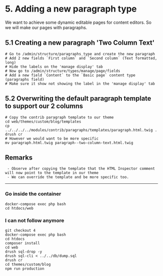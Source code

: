 # 5. Adding a new paragraph type

We want to achieve some dynamic editable pages for content editors. So we will make our pages with paragraphs.

## 5.1 Creating a new paragraph 'Two Column Text'
```
# Go to /admin/structure/paragraphs_type and create the new paragraph
# Add 2 new fields `First column` and `Second column` (Text formatted, long)
# Hide the labels on the 'manage display' tab
# Now go to /admin/structure/types/manage/page/fields
# Add a new field `Content` to the `Basic page` content type (paragraphs field)
# Make sure it show not showing the label in the 'manage display' tab

```

## 5.2 Overwriting the default paragraph template to support our 2 columns
```
# Copy the contrib paragraph template to our theme
cd web/themes/custom/blog/templates
cp ../../../../modules/contrib/paragraphs/templates/paragraph.html.twig .
drush cr
# However we would want to be more specific
mv paragraph.html.twig paragraph--two-column-text.html.twig
```

## Remarks

```
 - Observe after copying the template that the HTML Inspector comment will now point to the template in our theme
 - We can override the template and be more specific too.
```

---

### Go inside the container
```
docker-compose exec php bash
cd htdocs/web
```

### I can not follow anymore

```
git checkout 4
docker-compose exec php bash
cd htdocs
composer install
cd web
drush sql-drop -y
drush sql-cli < ../../db/dump.sql
drush cr
cd themes/custom/blog
npm run production
```